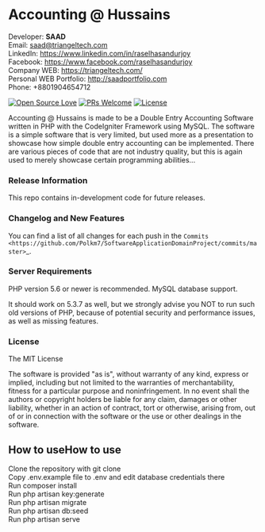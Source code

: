 
# Accounting @ Hussains

Developer: <b>SAAD</b> <br>
Email: saad@triangeltech.com<br>
LinkedIn: https://www.linkedin.com/in/raselhasandurjoy<br>
Facebook: https://www.facebook.com/raselhasandurjoy<br>
Company WEB: https://triangeltech.com/ <br>
Personal WEB Portfolio: http://saadportfolio.com <br>
Phone: +8801904654712<br>

[![Open Source Love](https://badges.frapsoft.com/os/v2/open-source.svg?v=102)](https://github.com/raselhasandurjoy/Accounting-Hussain)
[![PRs Welcome](https://img.shields.io/badge/PRs-welcome-brightgreen.svg?style=flat-square)](http://makeapullrequest.com)
[![License](https://img.shields.io/badge/License-Apache%202.0-blue.svg)](https://opensource.org/licenses/Apache-2.0)

Accounting @ Hussains is made to be a Double Entry Accounting Software written in PHP with the CodeIgniter Framework using MySQL.
The software is a simple software that is very limited, but used more as a presentation to showcase how simple double entry
accounting can be implemented. There are various pieces of code that are not industry quality, but this is again used to merely
showcase certain programming abilities...


### Release Information


This repo contains in-development code for future releases.


### Changelog and New Features


You can find a list of all changes for each push in the `Commits <https://github.com/Polkm7/SoftwareApplicationDomainProject/commits/master>`_.


### Server Requirements


PHP version 5.6 or newer is recommended.
MySQL database support.

It should work on 5.3.7 as well, but we strongly advise you NOT to run
such old versions of PHP, because of potential security and performance
issues, as well as missing features.


### License


The MIT License


The software is provided "as is", without warranty of any kind, express or implied, including but not limited to the warranties of merchantability, fitness for a particular purpose and noninfringement. In no event shall the authors or copyright holders be liable for any claim, damages or other liability, whether in an action of contract, tort or otherwise, arising from, out of or in connection with the software or the use or other dealings in the software.

## How to useHow to use
Clone the repository with git clone <br> 
Copy .env.example file to .env and edit database credentials there <br> 
Run composer install <br>
Run php artisan key:generate <br>
Run php artisan migrate <br>
Run php artisan db:seed <br>
Run php artisan serve <br>

